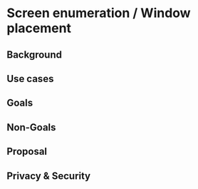 # Screen enumeration / Window placement

## Background

## Use cases

## Goals

## Non-Goals

## Proposal

## Privacy & Security
